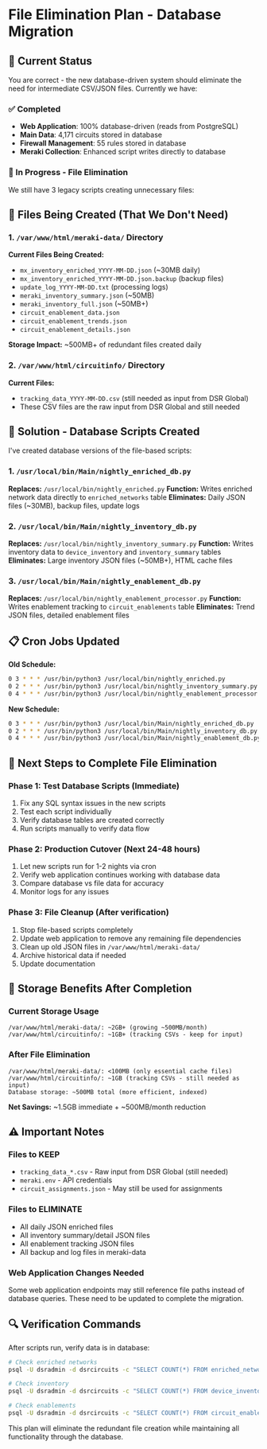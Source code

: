 # File Elimination Plan - Database Migration

## 🎯 Current Status

You are correct - the new database-driven system should eliminate the need for intermediate CSV/JSON files. Currently we have:

### ✅ Completed
- **Web Application**: 100% database-driven (reads from PostgreSQL)
- **Main Data**: 4,171 circuits stored in database
- **Firewall Management**: 55 rules stored in database
- **Meraki Collection**: Enhanced script writes directly to database

### 🔄 In Progress - File Elimination
We still have 3 legacy scripts creating unnecessary files:

## 📁 Files Being Created (That We Don't Need)

### 1. `/var/www/html/meraki-data/` Directory
**Current Files Being Created:**
- `mx_inventory_enriched_YYYY-MM-DD.json` (~30MB daily)
- `mx_inventory_enriched_YYYY-MM-DD.json.backup` (backup files)
- `update_log_YYYY-MM-DD.txt` (processing logs)
- `meraki_inventory_summary.json` (~50MB)
- `meraki_inventory_full.json` (~50MB+)
- `circuit_enablement_data.json`
- `circuit_enablement_trends.json`
- `circuit_enablement_details.json`

**Storage Impact:** ~500MB+ of redundant files created daily

### 2. `/var/www/html/circuitinfo/` Directory
**Current Files:**
- `tracking_data_YYYY-MM-DD.csv` (still needed as input from DSR Global)
- These CSV files are the raw input from DSR Global and still needed

## 🚀 Solution - Database Scripts Created

I've created database versions of the file-based scripts:

### 1. `/usr/local/bin/Main/nightly_enriched_db.py`
**Replaces:** `/usr/local/bin/nightly_enriched.py`
**Function:** Writes enriched network data directly to `enriched_networks` table
**Eliminates:** Daily JSON files (~30MB), backup files, update logs

### 2. `/usr/local/bin/Main/nightly_inventory_db.py` 
**Replaces:** `/usr/local/bin/nightly_inventory_summary.py`
**Function:** Writes inventory data to `device_inventory` and `inventory_summary` tables
**Eliminates:** Large inventory JSON files (~50MB+), HTML cache files

### 3. `/usr/local/bin/Main/nightly_enablement_db.py`
**Replaces:** `/usr/local/bin/nightly_enablement_processor.py`
**Function:** Writes enablement tracking to `circuit_enablements` table
**Eliminates:** Trend JSON files, detailed enablement files

## 📋 Cron Jobs Updated

**Old Schedule:**
```bash
0 3 * * * /usr/bin/python3 /usr/local/bin/nightly_enriched.py
0 2 * * * /usr/bin/python3 /usr/local/bin/nightly_inventory_summary.py  
0 4 * * * /usr/bin/python3 /usr/local/bin/nightly_enablement_processor.py
```

**New Schedule:**
```bash
0 3 * * * /usr/bin/python3 /usr/local/bin/Main/nightly_enriched_db.py
0 2 * * * /usr/bin/python3 /usr/local/bin/Main/nightly_inventory_db.py
0 4 * * * /usr/bin/python3 /usr/local/bin/Main/nightly_enablement_db.py
```

## 🔧 Next Steps to Complete File Elimination

### Phase 1: Test Database Scripts (Immediate)
1. Fix any SQL syntax issues in the new scripts
2. Test each script individually
3. Verify database tables are created correctly
4. Run scripts manually to verify data flow

### Phase 2: Production Cutover (Next 24-48 hours)
1. Let new scripts run for 1-2 nights via cron
2. Verify web application continues working with database data
3. Compare database vs file data for accuracy
4. Monitor logs for any issues

### Phase 3: File Cleanup (After verification)
1. Stop file-based scripts completely
2. Update web application to remove any remaining file dependencies
3. Clean up old JSON files in `/var/www/html/meraki-data/`
4. Archive historical data if needed
5. Update documentation

## 💾 Storage Benefits After Completion

### Current Storage Usage
```
/var/www/html/meraki-data/: ~2GB+ (growing ~500MB/month)
/var/www/html/circuitinfo/: ~1GB+ (tracking CSVs - keep for input)
```

### After File Elimination
```
/var/www/html/meraki-data/: <100MB (only essential cache files)
/var/www/html/circuitinfo/: ~1GB (tracking CSVs - still needed as input)
Database storage: ~500MB total (more efficient, indexed)
```

**Net Savings:** ~1.5GB immediate + ~500MB/month reduction

## ⚠️ Important Notes

### Files to KEEP
- `tracking_data_*.csv` - Raw input from DSR Global (still needed)
- `meraki.env` - API credentials
- `circuit_assignments.json` - May still be used for assignments

### Files to ELIMINATE
- All daily JSON enriched files
- All inventory summary/detail JSON files  
- All enablement tracking JSON files
- All backup and log files in meraki-data

### Web Application Changes Needed
Some web application endpoints may still reference file paths instead of database queries. These need to be updated to complete the migration.

## 🔍 Verification Commands

After scripts run, verify data is in database:
```bash
# Check enriched networks
psql -U dsradmin -d dsrcircuits -c "SELECT COUNT(*) FROM enriched_networks;"

# Check inventory
psql -U dsradmin -d dsrcircuits -c "SELECT COUNT(*) FROM device_inventory;"

# Check enablements  
psql -U dsradmin -d dsrcircuits -c "SELECT COUNT(*) FROM circuit_enablements;"
```

This plan will eliminate the redundant file creation while maintaining all functionality through the database.